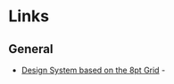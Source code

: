 # Links

## General

* [Design System based on the 8pt Grid](https://medium.com/swlh/design-system-based-on-the-8pt-grid-2473ca5f0ae1) - 



